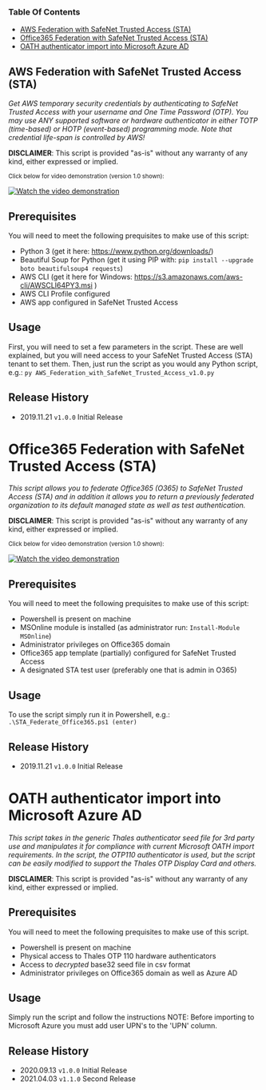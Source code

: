 ### Table Of Contents
  * [AWS Federation with SafeNet Trusted Access (STA)](https://github.com/JMarkstrom/SafeNet-Trusted-Access/blob/master/README.md#aws-federation-with-safenet-trusted-access-sta)
  * [Office365 Federation with SafeNet Trusted Access (STA)](https://github.com/JMarkstrom/SafeNet-Trusted-Access/blob/master/README.md#office365-federation-with-safenet-trusted-access-sta)
  * [OATH authenticator import into Microsoft Azure AD](https://github.com/JMarkstrom/SafeNet-Trusted-Access/blob/master/README.md#office365-federation-with-safenet-trusted-access-sta)



## AWS Federation with SafeNet Trusted Access (STA)
                                                                                                       
*Get AWS temporary security credentials by authenticating to SafeNet Trusted Access with your username
and One Time Password (OTP). You may use ANY supported software or hardware authenticator in either TOTP 
(time-based) or HOTP (event-based) programming mode. Note that credential life-span is controlled by AWS!*
 
**DISCLAIMER**: This script is provided "as-is" without any warranty of any kind, either expressed or implied.

<sub>Click below for video demonstration (version 1.0 shown):<sub>

[![Watch the video demonstration](https://i.imgur.com/nNiQZ23.png)](https://youtu.be/ij9U8tsGtjE)

## Prerequisites
You will need to meet the following prequisites to make use of this script:

* Python 3 (get it here: https://www.python.org/downloads/)
* Beautiful Soup for Python (get it using PIP with: `pip install --upgrade boto beautifulsoup4 requests`)
* AWS CLI (get it here for Windows: https://s3.amazonaws.com/aws-cli/AWSCLI64PY3.msi )
* AWS CLI Profile configured 
* AWS app configured in SafeNet Trusted Access


## Usage
First, you will need to set a few parameters in the script. These are well explained, but you will need access to your SafeNet Trusted Access (STA) tenant to set them. Then, just run the script as you would any Python script, e.g.: `py AWS_Federation_with_SafeNet_Trusted_Access_v1.0.py`

## Release History
* 2019.11.21 `v1.0.0` Initial Release

# Office365 Federation with SafeNet Trusted Access (STA)

*This script allows you to federate Office365 (O365) to SafeNet Trusted Access (STA) and in addition it allows
you to return a previously federated organization to its default managed state as well as test authentication.*

**DISCLAIMER**: This script is provided "as-is" without any warranty of any kind, either expressed or implied.

<sub>Click below for video demonstration (version 1.0 shown):<sub>
 
[![Watch the video demonstration](https://i.imgur.com/uoyL9ek.png)](https://youtu.be/ecSAiq9g5P8)

## Prerequisites
You will need to meet the following prequisites to make use of this script:

* Powershell is present on machine
* MSOnline module is installed (as administrator run:  `Install-Module MSOnline`)
* Administrator privileges on Office365 domain
* Office365 app template (partially) configured for SafeNet Trusted Access
* A designated STA test user (preferably one that is admin in O365)

## Usage
To use the script simply run it in Powershell, e.g.: `.\STA_Federate_Office365.ps1 (enter)`

## Release History
* 2019.11.21 `v1.0.0` Initial Release

# OATH authenticator import into Microsoft Azure AD

*This script takes in the generic Thales authenticator seed file for 3rd party use and manipulates it
for compliance with current Microsoft OATH import requirements. In the script, the OTP110 authenticator
is used, but the script can be easily modified to support the Thales OTP Display Card and others.*

**DISCLAIMER**: This script is provided "as-is" without any warranty of any kind, either expressed or implied.

## Prerequisites
You will need to meet the following prequisites to make use of this script.

* Powershell is present on machine
* Physical access to Thales OTP 110 hardware authenticators
* Access to *decrypted* base32 seed file in csv format
* Administrator privileges on Office365 domain as well as Azure AD

## Usage
Simply run the script and follow the instructions
NOTE: Before importing to Microsoft Azure you must add user UPN's to the 'UPN' column.

## Release History
* 2020.09.13 `v1.0.0` Initial Release
* 2021.04.03 `v1.1.0` Second Release
